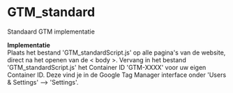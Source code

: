 GTM_standard
============

Standaard GTM implementatie

<strong>Implementatie</strong>
<br>Plaats het bestand 'GTM_standardScript.js' op alle pagina's van de website, direct na het openen van de < body >. Vervang in het bestand 'GTM_standardScript.js' het Container ID 'GTM-XXXX' voor uw eigen Container ID. Deze vind je in de Google Tag Manager interface onder 'Users & Settings' --> 'Settings'.
